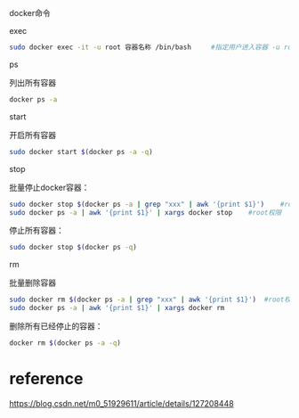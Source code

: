 docker命令

exec

```bash
sudo docker exec -it -u root 容器名称 /bin/bash		#指定用户进入容器 -u root
```



ps 

列出所有容器

```bash
docker ps -a
```

start

开启所有容器

```bash
sudo docker start $(docker ps -a -q)
```





stop

批量停止docker容器：

```bash
sudo docker stop $(docker ps -a | grep "xxx" | awk '{print $1}')	#root权限
sudo docker ps -a | awk '{print $1}' | xargs docker stop	#root权限
```

停止所有容器：

```bash
sudo docker stop $(docker ps -q)
```



rm

批量删除容器

```bash
sudo docker rm $(docker ps -a | grep "xxx" | awk '{print $1}')	#root权限
sudo docker ps -a | awk '{print $1}' | xargs docker rm
```

删除所有已经停止的容器：

```bash
docker rm $(docker ps -a -q)
```





# reference

https://blog.csdn.net/m0_51929611/article/details/127208448